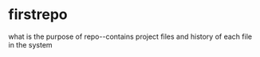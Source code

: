 # firstrepo
what is the purpose of repo--contains project files and history of each file in the system

